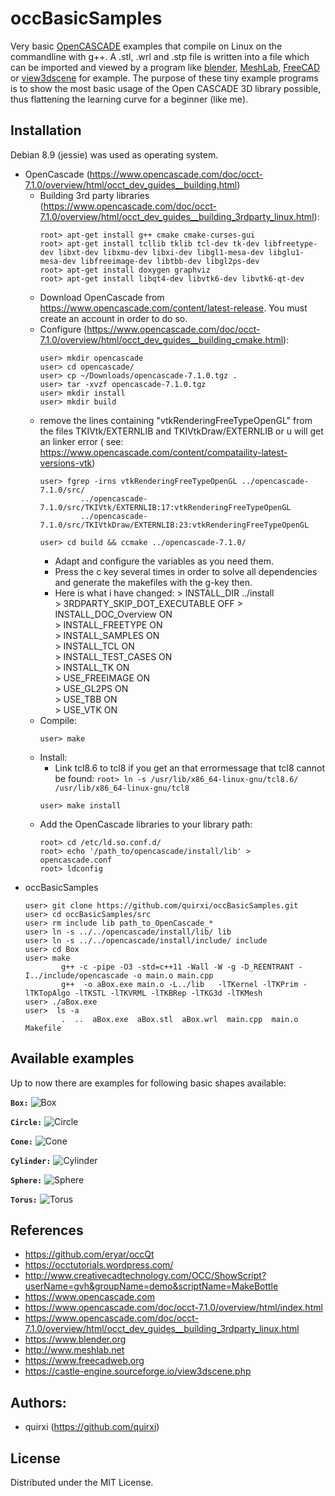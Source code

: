 # occBasicSamples

Very basic [OpenCASCADE](https://www.opencascade.com) examples that compile on Linux on the commandline with g++.
A .stl, .wrl and .stp file is written into a file which can be imported and viewed by a program like [blender](https://www.blender.org), [MeshLab](http://www.meshlab.net), [FreeCAD](https://www.freecadweb.org) or [view3dscene](https://castle-engine.sourceforge.io/view3dscene.php) for example.
The purpose of these tiny example programs is to show the most basic usage of the Open CASCADE 3D library possible, thus flattening the learning curve for a beginner (like me).
 

## Installation

Debian 8.9 (jessie) was used as operating system.

* OpenCascade (https://www.opencascade.com/doc/occt-7.1.0/overview/html/occt_dev_guides__building.html)
	* Building 3rd party libraries (https://www.opencascade.com/doc/occt-7.1.0/overview/html/occt_dev_guides__building_3rdparty_linux.html):
		```
		root> apt-get install g++ cmake cmake-curses-gui
		root> apt-get install tcllib tklib tcl-dev tk-dev libfreetype-dev libxt-dev libxmu-dev libxi-dev libgl1-mesa-dev libglu1-mesa-dev libfreeimage-dev libtbb-dev libgl2ps-dev 
		root> apt-get install doxygen graphviz
		root> apt-get install libqt4-dev libvtk6-dev libvtk6-qt-dev
		```
	* Download OpenCascade from https://www.opencascade.com/content/latest-release. You must create an account in order to do so.
	* Configure (https://www.opencascade.com/doc/occt-7.1.0/overview/html/occt_dev_guides__building_cmake.html):
		```
		user> mkdir opencascade
		user> cd opencascade/
		user> cp ~/Downloads/opencascade-7.1.0.tgz .
		user> tar -xvzf opencascade-7.1.0.tgz
		user> mkdir install
		user> mkdir build
		```
	* remove the lines containing "vtkRenderingFreeTypeOpenGL" from the files TKIVtk/EXTERNLIB and TKIVtkDraw/EXTERNLIB 
	  or u will get an linker error ( see: https://www.opencascade.com/content/compataility-latest-versions-vtk)
		```
		user> fgrep -irns vtkRenderingFreeTypeOpenGL ../opencascade-7.1.0/src/
			     ../opencascade-7.1.0/src/TKIVtk/EXTERNLIB:17:vtkRenderingFreeTypeOpenGL
			     ../opencascade-7.1.0/src/TKIVtkDraw/EXTERNLIB:23:vtkRenderingFreeTypeOpenGL
		```
		```
		user> cd build && ccmake ../opencascade-7.1.0/
		```
		* Adapt and configure the variables as you need them. 
		* Press the c key several times in order to solve all dependencies and generate the makefiles with the g-key then.
		* Here is what i have changed:
				> INSTALL_DIR                      ../install                                                                                                                                                
				> 3RDPARTY_SKIP_DOT_EXECUTABLE     OFF
				> INSTALL_DOC_Overview             ON                                                                                                                                                  
				> INSTALL_FREETYPE                 ON  
				> INSTALL_SAMPLES                  ON                                                                                                                                                        
				> INSTALL_TCL                      ON                                                                                                                                                        
				> INSTALL_TEST_CASES               ON                                                                                                                                                        
				> INSTALL_TK                       ON                                                                                                                                                        
				> USE_FREEIMAGE                    ON                                                                                                                                                        
				> USE_GL2PS                        ON                                                                                                                                                        
				> USE_TBB                          ON                                                                                                                                                        
				> USE_VTK                          ON
	* Compile:
		```
		user> make
		```
	* Install:
		* Link tcl8.6 to tcl8 if you get an that errormessage that tcl8 cannot be found: `root> ln -s /usr/lib/x86_64-linux-gnu/tcl8.6/ /usr/lib/x86_64-linux-gnu/tcl8`
		```
		user> make install
		```
	* Add the OpenCascade libraries to your library path:
		```
		root> cd /etc/ld.so.conf.d/
		root> echo '/path_to/opencascade/install/lib' > opencascade.conf
		root> ldconfig
		``` 
* occBasicSamples
	```
	user> git clone https://github.com/quirxi/occBasicSamples.git
	user> cd occBasicSamples/src
	user> rm include lib path_to_OpenCascade_*
	user> ln -s ../../opencascade/install/lib/ lib
	user> ln -s ../../opencascade/install/include/ include
	user> cd Box
	user> make
			g++ -c -pipe -O3 -std=c++11 -Wall -W -g -D_REENTRANT -I../include/opencascade -o main.o main.cpp
			g++  -o aBox.exe main.o -L../lib   -lTKernel -lTKPrim -lTKTopAlgo -lTKSTL -lTKVRML -lTKBRep -lTKG3d -lTKMesh
	user> ./aBox.exe 
	user>  ls -a
			.  ..  aBox.exe  aBox.stl  aBox.wrl  main.cpp  main.o  Makefile
	```	


## Available examples

Up to now there are examples for following basic shapes available:

**`Box:`**
![Box](docs/aBox.png)

**`Circle:`**
![Circle](docs/aCircle.png)

**`Cone:`**
![Cone](docs/aCone.png)

**`Cylinder:`**
![Cylinder](docs/aCylinder.png)

**`Sphere:`**
![Sphere](docs/aSphere.png)

**`Torus:`**
![Torus](docs/aTorus.png)

## References

* https://github.com/eryar/occQt
* https://occtutorials.wordpress.com/
* http://www.creativecadtechnology.com/OCC/ShowScript?userName=gvh&groupName=demo&scriptName=MakeBottle
* https://www.opencascade.com
* https://www.opencascade.com/doc/occt-7.1.0/overview/html/index.html
* https://www.opencascade.com/doc/occt-7.1.0/overview/html/occt_dev_guides__building_3rdparty_linux.html
* https://www.blender.org
* http://www.meshlab.net
* https://www.freecadweb.org
* https://castle-engine.sourceforge.io/view3dscene.php


## Authors:

* quirxi (https://github.com/quirxi)


## License

Distributed under the MIT License.


